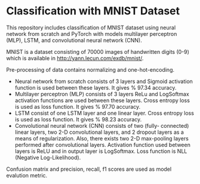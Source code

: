 # Classification with MNIST Dataset

This repository includes classification of MNIST dataset using neural network from scratch and  PyTorch with models multilayer perceptron (MLP), LSTM, and convolutional neural network (CNN). 

MNIST is a dataset consisting of 70000 images of handwritten digits (0-9) which is available in http://yann.lecun.com/exdb/mnist/. 

Pre-processing of data contains normalizing and one-hot-encoding.

- Neural network from scratch consists of 3 layers and Sigmoid activation function is used between these layers. It gives % 97.34 accuracy.
- Multilayer perceptron (MLP) consists of 3 layers ReLu and LogSoftmax activation functions are used between these layers. Cross entropy loss is used as loss function. It gives % 97.70 accuracy. 
- LSTM consist of one LSTM layer and one linear layer. Cross entropy loss is used as loss function. It gives % 98.23 accuracy. 
- Convolutional neural network (CNN) consists of two (fully- connected) linear layers, two 2-D convolutional layers, and 2 dropout layers as a means of regularization. Also, there exists two 2-D max-pooling layers performed after convolutional layers. Activation function used between layers is ReLU and in output layer is LogSoftmax. Loss function is NLL (Negative Log-Likelihood).

Confusion matrix and precision, recall, f1 scores are used as model evalution metric.
